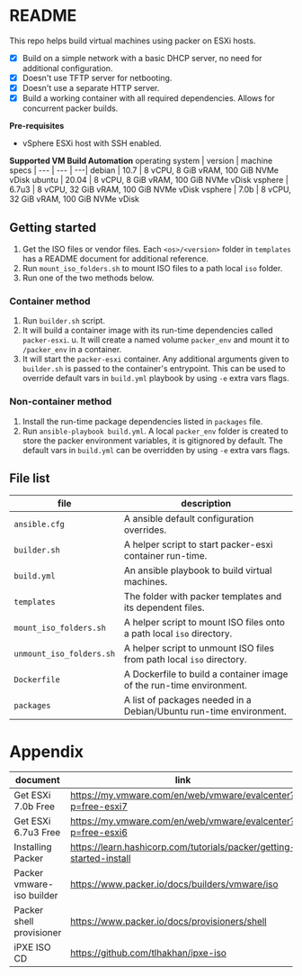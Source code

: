 # README
This repo helps build virtual machines using packer on ESXi hosts.
- [x] Build on a simple network with a basic DHCP server, no need for additional configuration. 
- [x] Doesn't use TFTP server for netbooting.
- [x] Doesn't use a separate HTTP server.
- [x] Build a working container with all required dependencies. Allows for concurrent packer builds.

**Pre-requisites**
- vSphere ESXi host with SSH enabled.

**Supported VM Build Automation**
operating system | version | machine specs
| --- | --- | ---|
debian | 10.7 | 8 vCPU, 8 GiB vRAM, 100 GiB NVMe vDisk
ubuntu | 20.04 | 8 vCPU, 8 GiB vRAM, 100 GiB NVMe vDisk
vsphere | 6.7u3 | 8 vCPU, 32 GiB vRAM, 100 GiB NVMe vDisk
vsphere | 7.0b | 8 vCPU, 32 GiB vRAM, 100 GiB NVMe vDisk

## Getting started
1. Get the ISO files or vendor files.  Each `<os>/<version>` folder in `templates` has a README document for additional reference.
1. Run `mount_iso_folders.sh` to mount ISO files to a path local `iso` folder.
1. Run one of the two methods below.

### Container method
1. Run `builder.sh` script.
1. It will build a container image with its run-time dependencies called `packer-esxi`.
u. It will create a named volume `packer_env` and mount it to `/packer_env` in a container.
1. It will start the `packer-esxi` container.  Any additional arguments given to `builder.sh` is passed to the container's entrypoint.  This can be used to override default vars in `build.yml` playbook by using `-e` extra vars flags.

### Non-container method
1. Install the run-time package dependencies listed in `packages` file.
1. Run `ansible-playbook build.yml`.  A local `packer_env` folder is created to store the packer environment variables, it is gitignored by default.  The default vars in `build.yml` can be overridden by using `-e` extra vars flags.

## File list
file | description
--- | ---
`ansible.cfg` | A ansible default configuration overrides.
`builder.sh` | A helper script to start packer-esxi container run-time.
`build.yml` | An ansible playbook to build virtual machines.
`templates` | The folder with packer templates and its dependent files.
`mount_iso_folders.sh` | A helper script to mount ISO files onto a path local `iso` directory.
`unmount_iso_folders.sh` | A helper script to unmount ISO files from path local `iso` directory.
`Dockerfile` | A Dockerfile to build a container image of the run-time environment.
`packages` | A list of packages needed in a Debian/Ubuntu run-time environment.

# Appendix
document | link
--- | ---
Get ESXi 7.0b Free | <https://my.vmware.com/en/web/vmware/evalcenter?p=free-esxi7>
Get ESXi 6.7u3 Free | <https://my.vmware.com/en/web/vmware/evalcenter?p=free-esxi6>
Installing Packer | <https://learn.hashicorp.com/tutorials/packer/getting-started-install>
Packer vmware-iso builder | <https://www.packer.io/docs/builders/vmware/iso>
Packer shell provisioner | <https://www.packer.io/docs/provisioners/shell>
iPXE ISO CD | <https://github.com/tlhakhan/ipxe-iso>
